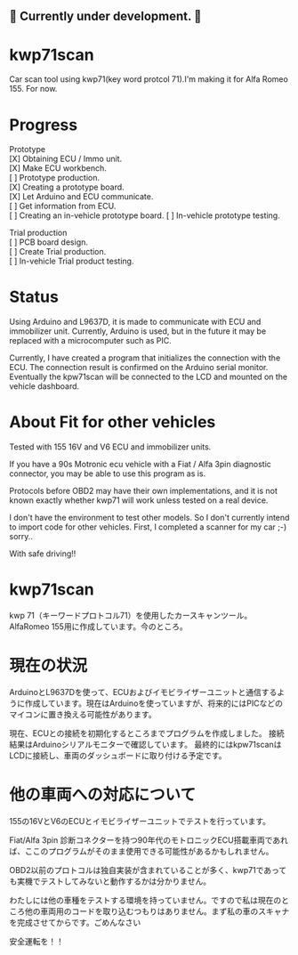 ## :construction: Currently under development. :construction:

# kwp71scan
Car scan tool using kwp71(key word protcol 71).I'm making it for Alfa Romeo 155. For now.

# Progress
Prototype  
[X] Obtaining ECU / Immo unit.  
[X] Make ECU workbench.  
[ ] Prototype production.  
  [X] Creating a prototype board.  
  [X] Let Arduino and ECU communicate.  
  [ ] Get information from ECU.  
  [ ] Creating an in-vehicle prototype board.
[ ] In-vehicle prototype testing.  
  
Trial production  
[ ] PCB board design.  
[ ] Create Trial production.  
[ ] In-vehicle Trial product testing.  

# Status
Using Arduino and L9637D, it is made to communicate with ECU and immobilizer unit. Currently, Arduino is used, but in the future it may be replaced with a microcomputer such as PIC.

Currently, I have created a program that initializes the connection with the ECU. The connection result is confirmed on the Arduino serial monitor.
Eventually the kpw71scan will be connected to the LCD and mounted on the vehicle dashboard.

# About Fit for other vehicles
Tested with 155 16V and V6 ECU and immobilizer units.

If you have a 90s Motronic ecu vehicle with a Fiat / Alfa 3pin diagnostic connector, you may be able to use this program as is.

Protocols before OBD2 may have their own implementations, and it is not known exactly whether kwp71 will work unless tested on a real device.

I don't have the environment to test other models. So I don't currently intend to import code for other vehicles. First, I completed a scanner for my car ;-) sorry..

With safe driving!!





# kwp71scan
kwp 71（キーワードプロトコル71）を使用したカースキャンツール。AlfaRomeo 155用に作成しています。今のところ。

# 現在の状況
ArduinoとL9637Dを使って、ECUおよびイモビライザーユニットと通信するように作成しています。現在はArduinoを使っていますが、将来的にはPICなどのマイコンに置き換える可能性があります。

現在、ECUとの接続を初期化するところまでプログラムを作成しました。 接続結果はArduinoシリアルモニターで確認しています。
最終的にはkpw71scanはLCDに接続し、車両のダッシュボードに取り付ける予定です。

# 他の車両への対応について
155の16VとV6のECUとイモビライザーユニットでテストを行っています。

Fiat/Alfa 3pin 診断コネクターを持つ90年代のモトロニックECU搭載車両であれば、ここのプログラムがそのまま使用できる可能性があるかもしれません。

OBD2以前のプロトコルは独自実装が含まれていることが多く、kwp71であっても実機でテストしてみないと動作するかは分かりません。

わたしには他の車種をテストする環境を持っていません。ですので私は現在のところ他の車両用のコードを取り込むつもりはありません。まず私の車のスキャナを完成させてからです。ごめんなさい

安全運転を！！
